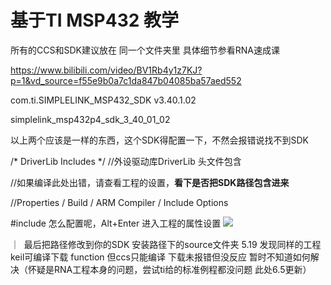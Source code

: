 # 基于TI MSP432 教学
所有的CCS和SDK建议放在 同一个文件夹里
具体细节参看RNA速成课

https://www.bilibili.com/video/BV1Rb4y1z7KJ?p=1&vd_source=f55e9b0a7c1da847b04085ba57aed552

com.ti.SIMPLELINK_MSP432_SDK v3.40.1.02

simplelink_msp432p4_sdk_3_40_01_02

以上两个应该是一样的东西，这个SDK得配置一下，不然会报错说找不到SDK

/* DriverLib Includes */
//外设驱动库DriverLib 头文件包含

//如果编译此处出错，请查看工程的设置，**看下是否把SDK路径包含进来**

//Properties / Build / ARM Compiler / Include Options

#include 
怎么配置呢，Alt+Enter 进入工程的属性设置
![](link)

｜ ​
最后把路径修改到你的SDK 安装路径下的source文件夹
5.19 发现同样的工程 keil可编译下载 function 但ccs只能编译 下载未报错但没反应 暂时不知道如何解决（怀疑是RNA工程本身的问题，尝试ti给的标准例程都没问题 此处6.5更新）
